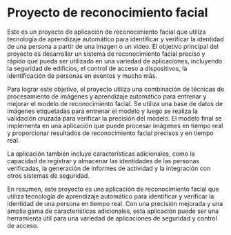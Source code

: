 # **Proyecto de reconocimiento facial**

Este es un proyecto de aplicación de reconocimiento facial que utiliza tecnología de aprendizaje automático para identificar y verificar la identidad de una persona a partir de una imagen o un video. El objetivo principal del proyecto es desarrollar un sistema de reconocimiento facial preciso y rápido que pueda ser utilizado en una variedad de aplicaciones, incluyendo la seguridad de edificios, el control de acceso a dispositivos, la identificación de personas en eventos y mucho más.

Para lograr este objetivo, el proyecto utiliza una combinación de técnicas de procesamiento de imágenes y aprendizaje automático para entrenar y mejorar el modelo de reconocimiento facial. Se utiliza una base de datos de imágenes etiquetadas para entrenar el modelo y luego se realiza la validación cruzada para verificar la precisión del modelo. El modelo final se implementa en una aplicación que puede procesar imágenes en tiempo real y proporcionar resultados de reconocimiento facial precisos y en tiempo real.

La aplicación también incluye características adicionales, como la capacidad de registrar y almacenar las identidades de las personas verificadas, la generación de informes de actividad y la integración con otros sistemas de seguridad.

En resumen, este proyecto es una aplicación de reconocimiento facial que utiliza tecnología de aprendizaje automático para identificar y verificar la identidad de una persona en tiempo real. Con una precisión mejorada y una amplia gama de características adicionales, esta aplicación puede ser una herramienta útil para una variedad de aplicaciones de seguridad y control de acceso.
